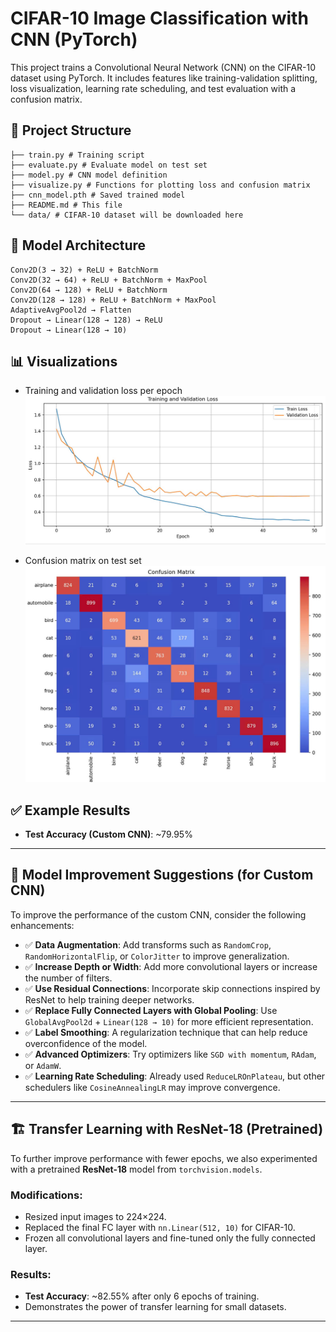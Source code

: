 # CIFAR-10 Image Classification with CNN (PyTorch)

This project trains a Convolutional Neural Network (CNN) on the CIFAR-10 dataset using PyTorch. It includes features like training-validation splitting, loss visualization, learning rate scheduling, and test evaluation with a confusion matrix.

## 📁 Project Structure
```
├── train.py # Training script
├── evaluate.py # Evaluate model on test set
├── model.py # CNN model definition
├── visualize.py # Functions for plotting loss and confusion matrix
├── cnn_model.pth # Saved trained model
├── README.md # This file
└── data/ # CIFAR-10 dataset will be downloaded here
```

## 🧠 Model Architecture
```
Conv2D(3 → 32) + ReLU + BatchNorm
Conv2D(32 → 64) + ReLU + BatchNorm + MaxPool
Conv2D(64 → 128) + ReLU + BatchNorm
Conv2D(128 → 128) + ReLU + BatchNorm + MaxPool
AdaptiveAvgPool2d → Flatten
Dropout → Linear(128 → 128) → ReLU
Dropout → Linear(128 → 10)
```

## 📊 Visualizations

- Training and validation loss per epoch  
  ![Training Loss](./loss.jpg)

- Confusion matrix on test set  
  ![Confusion Matrix](./confusion_matrix.jpg)

## ✅ Example Results

- **Test Accuracy (Custom CNN)**: ~79.95%  

---

## 🔧 Model Improvement Suggestions (for Custom CNN)

To improve the performance of the custom CNN, consider the following enhancements:

- ✅ **Data Augmentation**: Add transforms such as `RandomCrop`, `RandomHorizontalFlip`, or `ColorJitter` to improve generalization.
- ✅ **Increase Depth or Width**: Add more convolutional layers or increase the number of filters.
- ✅ **Use Residual Connections**: Incorporate skip connections inspired by ResNet to help training deeper networks.
- ✅ **Replace Fully Connected Layers with Global Pooling**: Use `GlobalAvgPool2d` + `Linear(128 → 10)` for more efficient representation.
- ✅ **Label Smoothing**: A regularization technique that can help reduce overconfidence of the model.
- ✅ **Advanced Optimizers**: Try optimizers like `SGD with momentum`, `RAdam`, or `AdamW`.
- ✅ **Learning Rate Scheduling**: Already used `ReduceLROnPlateau`, but other schedulers like `CosineAnnealingLR` may improve convergence.

---

## 🏗️ Transfer Learning with ResNet-18 (Pretrained)

To further improve performance with fewer epochs, we also experimented with a pretrained **ResNet-18** model from `torchvision.models`.

### Modifications:
- Resized input images to 224×224.
- Replaced the final FC layer with `nn.Linear(512, 10)` for CIFAR-10.
- Frozen all convolutional layers and fine-tuned only the fully connected layer.

### Results:
- **Test Accuracy**: ~82.55% after only 6 epochs of training.
- Demonstrates the power of transfer learning for small datasets.

---



